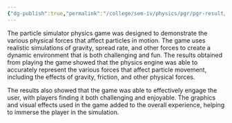 ```yaml
---
{"dg-publish":true,"permalink":"/college/sem-iv/physics/pgr/pgr-result/"}
---
```


The particle simulator physics game was designed to demonstrate the various physical forces that affect particles in motion. The game uses realistic simulations of gravity, spread rate, and other forces to create a dynamic environment that is both challenging and fun. The results obtained from playing the game showed that the physics engine was able to accurately represent the various forces that affect particle movement, including the effects of gravity, friction, and other physical forces.

The results also showed that the game was able to effectively engage the user, with players finding it both challenging and enjoyable. The graphics and visual effects used in the game added to the overall experience, helping to immerse the player in the simulation.